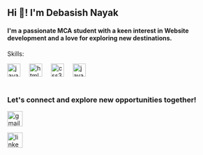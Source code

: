 <h2 align="left">Hi 👋! I'm  Debasish Nayak</h2>
<h4 align="left">I'm a passionate MCA student with a keen interest in Website development and a love for exploring new destinations.</h6>



Skills:

<div align="left">
  <img src="https://cdn.jsdelivr.net/gh/devicons/devicon/icons/javascript/javascript-original.svg" height="30" alt="javascript logo"  />
  <img width="12" /> 
  <img src="https://cdn.jsdelivr.net/gh/devicons/devicon/icons/html5/html5-original.svg" height="30" alt="html5 logo"  />
  <img width="12" />
  <img src="https://cdn.jsdelivr.net/gh/devicons/devicon/icons/css3/css3-original.svg" height="30" alt="css3 logo"  />
  <img width="12" />
  <img src="https://cdn.jsdelivr.net/gh/devicons/devicon/icons/java/java-original.svg" height="30" alt="java logo" />
  <img width="12" />
<br>
  <br>
<h3>Let's connect and explore new opportunities together!</h3>

<div align="left">
  
 [<img src="https://img.shields.io/static/v1?message=Gmail&logo=gmail&label=&color=D14836&logoColor=white&labelColor=&style=for-the-badge" height="35" alt="gmail logo" />](mailto:nayakdebasish707@gmail.com)

  [<img src="https://img.shields.io/static/v1?message=LinkedIn&logo=linkedin&label=&color=0077B5&logoColor=white&labelColor=&style=for-the-badge" height="35" alt="linkedin logo" />](https://www.linkedin.com/in/debasish-nayak-844597226/overlay/about-this-profile/?lipi=urn%3Ali%3Apage%3Ad_flagship3_profile_view_base%3Bh2J7INObS9u0Pf8PN0zC4g%3D%3D)
</div>

###

<br clear="both">

